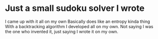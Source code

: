 # Just a small sudoku solver I wrote

I came up with it all on my own
Basically does like an entropy kinda thing
With a backtracking algorithm I developed all on my own. Not saying I was the one who invented it, just saying I wrote it on my own.
